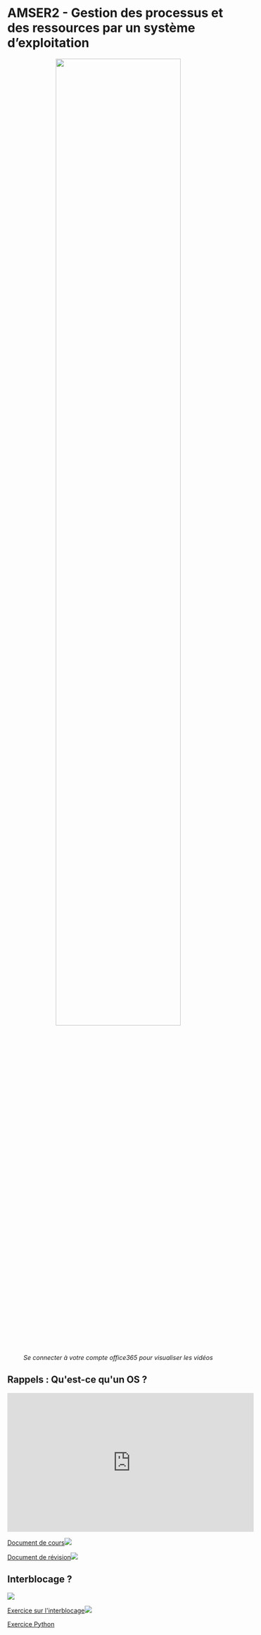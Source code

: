 # **AMSER2 -  Gestion des processus et des ressources par un système d’exploitation**

<center><img src="https://files.realpython.com/media/Python-3s-pathlib-Module-Taming-the-File-System_Watermarked.074720b405b1.jpg" width="75%"></center>

<center><p style="font-style: italic;color=red;">Se connecter à votre compte office365 pour visualiser les vidéos</p></center>

## Rappels : Qu'est-ce qu'un OS ?

<iframe width="560" height="315" src="https://www.youtube.com/embed/AcZ87MTiXr4" title="YouTube video player" frameborder="0" allow="accelerometer; autoplay; clipboard-write; encrypted-media; gyroscope; picture-in-picture" allowfullscreen></iframe>

<!-- 
<video width="560" height="315" controls>
	<source src="https://sasl56-my.sharepoint.com/personal/mickael_kerviche_sa-sl_fr/_layouts/15/download.aspx?SourceUrl=%2Fpersonal%2Fmickael%5Fkerviche%5Fsa%2Dsl%5Ffr%2FDocuments%2FNSI%2FCours%5FT%2F4%2DArchitectures%20mat%C3%A9rielles%2C%20syst%C3%A8mes%20d%27exploitation%20et%20r%C3%A9seaux%2FARSE2%2FL%27OS%20expliqu%C3%A9%20en%203%20minutes%2Emp4" type="video/mp4">
</video> -->

<a href="https://sasl56-my.sharepoint.com/:w:/g/personal/mickael_kerviche_sa-sl_fr/Ee4BwP9MFl9LsI8ed0Fsu_IBbSCH_7y-jwb_TYeigmk2qA?e=Qv4hd6
" target="_blank">Document de cours<img src="https://c1-word-view-15.cdn.office.net/wv/resources/1033/FavIcon_Word.ico"></a>

<a href="https://sasl56-my.sharepoint.com/:w:/g/personal/mickael_kerviche_sa-sl_fr/EU_HZCdnD7FIhVvpiyb_P6EBlGp1zAvoGOcfo1gGQlsbeg?e=0XLifO
" target="_blank">Document de révision<img src="https://c1-word-view-15.cdn.office.net/wv/resources/1033/FavIcon_Word.ico"></a>

## Interblocage ?

![](https://dotnettutorials.net/wp-content/uploads/2018/12/SQL-Server-Deadlock.jpg)

<a href="https://sasl56-my.sharepoint.com/:w:/g/personal/mickael_kerviche_sa-sl_fr/ESmf8Lne6Z1MguPlh9xU_egBIFd3CbQO_wZEGf9vg3dT4Q?e=8L0aAe
" target="_blank">Exercice sur l'interblocage<img src="https://c1-word-view-15.cdn.office.net/wv/resources/1033/FavIcon_Word.ico"></a>

[Exercice Python](https://www.lecluse.fr/nsi/NSI_T/archi/process/deadlock_python/)

